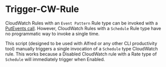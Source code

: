 # Trigger-CW-Rule

CloudWatch Rules with an `Event Pattern` Rule type can be invoked with a [PutEvents call](https://docs.aws.amazon.com/cli/latest/reference/events/put-events.html). However, CloudWatch Rules with a `Schedule` Rule type have no programmatic way to invoke a single time.

This script (designed to be used with Alfred or any other CLI productivity tool) manually triggers a single invocation of a `Schedule` type CloudWatch rule. This works because a Disabled CloudWatch rule with a Rate type of `Schedule` will immediately trigger when Enabled.